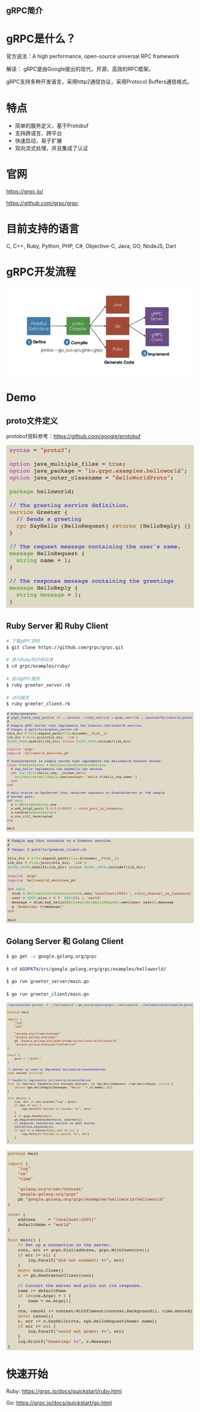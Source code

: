 gRPC简介
--------------------------------------------

# gRPC是什么？
官方说法：A high performance, open-source universal RPC framework

解读：
gRPC是由Google提出的现代，开源，高效的RPC框架。

gRPC支持多种开发语言，采用http2通信协议，采用Protocol Buffers通信格式。

# 特点
- 简单的服务定义，基于Protobuf
- 支持跨语言、跨平台
- 快速启动，易于扩展
- 双向流式处理，并且集成了认证

# 官网
https://grpc.io/

https://github.com/grpc/grpc

# 目前支持的语言
C, C++, Ruby, Python, PHP, C#, Objective-C, Java, GO, NodeJS, Dart

# gRPC开发流程
![gRPC workflow](./images/workflow.png)

# Demo
## proto文件定义
protobuf资料参考：https://github.com/google/protobuf

![proto file](./images/proto.png)

## Ruby Server 和 Ruby Client
```bash
# 下载gRPC源码
$ git clone https://github.com/grpc/grpc.git

# 进入Ruby的示例目录
$ cd grpc/examples/ruby/

# 启动gRPC服务
$ ruby greeter_server.rb

# 访问服务
$ ruby greeter_client.rb
```

![ruby server](./images/ruby_server.png)

![ruby client](./images/ruby_client.png)


## Golang Server 和 Golang Client
```bash
$ go get -u google.golang.org/grpc

$ cd $GOPATH/src/google.golang.org/grpc/examples/helloworld/

$ go run greeter_server/main.go

$ go run greeter_client/main.go
```

![go server](./images/go_server.png)

![go client](./images/go_client.png)



# 快速开始
Ruby: https://grpc.io/docs/quickstart/ruby.html

Go: https://grpc.io/docs/quickstart/go.html
